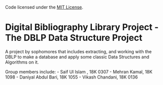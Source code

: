 Code licensed under the [MIT License](LICENSE.txt).
# Digital Bibliography Library Project - The DBLP Data Structure Project
A project by sophomores that includes extracting, and working with the DBLP to make a database and apply some classic Data Structures and Algorithms on it.

Group members include:
    - Saif Ul Islam , 18K 0307
    - Mehran Kamal, 18K 1098
    - Daniyal Abdul Bari, 18K 1055
    - Vikash Chandani, 18K 0136